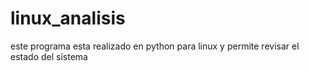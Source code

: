 # linux_analisis
este programa esta realizado en python para linux y permite revisar el estado del sistema
